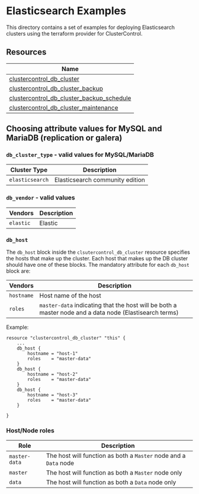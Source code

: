 # Elasticsearch Examples

This directory contains a set of examples for deploying Elasticsearch clusters using the terraform provider for ClusterControl.

## Resources

| Name                                                                                                                                                                     |
|--------------------------------------------------------------------------------------------------------------------------------------------------------------------------|
| [clustercontrol_db_cluster](https://github.com/severalnines/terraform-provider-clustercontrol/blob/main/docs/resources/db_cluster.md#clustercontrol_db_cluster-resource) |
| [clustercontrol_db_cluster_backup](https://github.com/severalnines/terraform-provider-clustercontrol/blob/main/docs/resources/db_cluster_backup.md#clustercontrol_db_cluster_backup-resource)|                                                                                                                                                                                    |
| [clustercontrol_db_cluster_backup_schedule](https://github.com/severalnines/terraform-provider-clustercontrol/blob/main/docs/resources/db_cluster_backup_schedule.md#clustercontrol_db_cluster_backup_schedule-resource) |
| [clustercontrol_db_cluster_maintenance](https://github.com/severalnines/terraform-provider-clustercontrol/blob/main/docs/resources/db_cluster_maintenance.md#clustercontrol_db_cluster_maintenance-resource)|


## Choosing attribute values for MySQL and MariaDB (replication or galera)

### `db_cluster_type` - valid values for MySQL/MariaDB

| Cluster Type   | Description                     |
|----------------|---------------------------------|
| `elasticsearch` | Elasticsearch community edition |

### `db_vendor` - valid values

| Vendors   | Description |
|-----------|-----------|
| `elastic` | Elastic |


### `db_host`
The `db_host` block inside the `clsutercontrol_db_cluster` resource specifies the hosts that make up the cluster. Each host
that makes up the DB cluster should have one of these blocks. The mandatory attribute for each `db_host` block are:

| Vendors   | Description |
|-----------|-----------|
| `hostname` | Host name of the host |
| `roles` | `master-data` indicating that the host will be both a master node and a data node (Elastisearch terms) |

Example:

```text
resource "clustercontrol_db_cluster" "this" {
    ...
    db_host {
        hostname = "host-1"
        roles    = "master-data"
    }
    db_host {
        hostname = "host-2"
        roles    = "master-data"
    }
    db_host {
        hostname = "host-3"
        roles    = "master-data"
    }

}
```

### Host/Node roles

| Role          | Description                                                      |
|---------------|------------------------------------------------------------------|
| `master-data` | The host will function as both a `Master` node and a `Data` node |
| `master`      | The host will function as both a `Master` node only              |
| `data`        | The host will function as both a `Data` node only                |
